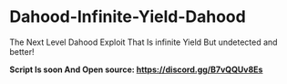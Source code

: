 # Dahood-Infinite-Yield-Dahood
The Next Level Dahood Exploit That Is infinite Yield But undetected and better!

**Script Is soon And Open source: https://discord.gg/B7vQQUv8Es**
